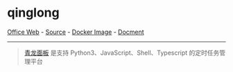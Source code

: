 # qinglong

[Office Web][1] - [Source][2] - [Docker Image][3] - [Docment][4]

---

> [青龙面板][1] 是支持 Python3、JavaScript、Shell、Typescript 的定时任务管理平台

[1]:https://qinglong.online/index
[2]:https://github.com/whyour/qinglong
[3]:https://hub.docker.com/r/whyour/qinglong
[4]:https://qinglong.online/guide/introduction